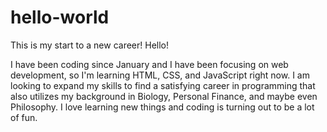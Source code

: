 # hello-world
This is my start to a new career!
Hello!

I have been coding since January and I have been focusing on web development, so I'm learning HTML, CSS, and JavaScript right now. I am looking to expand my skills to find a satisfying career in programming that also utilizes my background in Biology, Personal Finance, and maybe even Philosophy. I love learning new things and coding is turning out to be a lot of fun.
